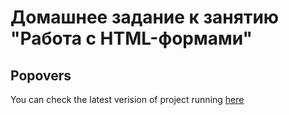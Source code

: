 # Домашнее задание к занятию "Работа с HTML-формами"

## Popovers

You can check the latest verision of project running [here](https://darkelf2233.github.io/ahj-hw5_1/)